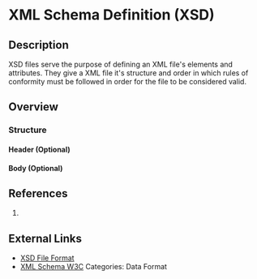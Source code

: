 # XML Schema Definition (XSD) #
## Description ##
XSD files serve the purpose of defining an XML file's elements and attributes.  They give a XML file it's structure and order in which rules of conformity must be followed in order for the file to be considered valid.     
## Overview ##


### Structure ###
#### Header (Optional) ####
#### Body (Optional) ####
## References ##
1.

## External Links ##
* [XSD File Format](https://wiki.nci.nih.gov/display/TCGA/Biospecimen+and+Clinical+XSD+Files+Specification)
* [XML Schema W3C](https://en.wikipedia.org/wiki/XML_Schema_(W3C))
Categories: Data Format
